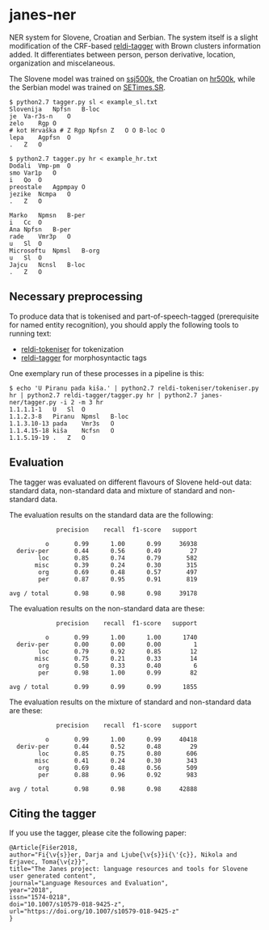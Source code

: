 # janes-ner
NER system for Slovene, Croatian and Serbian. The system itself is a slight modification of the CRF-based [reldi-tagger](https://github.com/clarinsi/reldi-tagger) with Brown clusters information added. It differentiates between person, person derivative, location, organization and miscelaneous.

The Slovene model was trained on [ssj500k](http://hdl.handle.net/11356/1210), the Croatian on [hr500k](http://hdl.handle.net/11356/1183), while the Serbian model was trained on [SETimes.SR](http://hdl.handle.net/11356/1200).

```
$ python2.7 tagger.py sl < example_sl.txt
Slovenija	Npfsn	B-loc
je	Va-r3s-n	O
zelo	Rgp	O
# kot Hrvaška #	Z Rgp Npfsn Z	O O B-loc O
lepa	Agpfsn	O
.	Z	O

$ python2.7 tagger.py hr < example_hr.txt
Dodali	Vmp-pm	O
smo	Var1p	O
i	Qo	O
preostale	Agpmpay	O
jezike	Ncmpa	O
.	Z	O

Marko	Npmsn	B-per
i	Cc	O
Ana	Npfsn	B-per
rade	Vmr3p	O
u	Sl	O
Microsoftu	Npmsl	B-org
u	Sl	O
Jajcu	Ncnsl	B-loc
.	Z	O

```

## Necessary preprocessing

To produce data that is tokenised and part-of-speech-tagged (prerequisite for named entity recognition), you should apply the following tools to running text:

- [reldi-tokeniser](https://github.com/clarinsi/reldi-tokeniser) for tokenization
- [reldi-tagger](https://github.com/clarinsi/reldi-tagger) for morphosyntactic tags

One exemplary run of these processes in a pipeline is this:

```
$ echo 'U Piranu pada kiša.' | python2.7 reldi-tokeniser/tokeniser.py hr | python2.7 reldi-tagger/tagger.py hr | python2.7 janes-ner/tagger.py -i 2 -m 3 hr
1.1.1.1-1	U	Sl	O
1.1.2.3-8	Piranu	Npmsl	B-loc
1.1.3.10-13	pada	Vmr3s	O
1.1.4.15-18	kiša	Ncfsn	O
1.1.5.19-19	.	Z	O
```

## Evaluation

The tagger was evaluated on different flavours of Slovene held-out data: standard data, non-standard data and mixture of standard and non-standard data.

The evaluation results on the standard data are the following:

```
             precision    recall  f1-score   support

          o       0.99      1.00      0.99     36938
  deriv-per       0.44      0.56      0.49        27
        loc       0.85      0.74      0.79       582
       misc       0.39      0.24      0.30       315
        org       0.69      0.48      0.57       497
        per       0.87      0.95      0.91       819

avg / total       0.98      0.98      0.98     39178
```

The evaluation results on the non-standard data are these:

```
             precision    recall  f1-score   support

          o       0.99      1.00      1.00      1740
  deriv-per       0.00      0.00      0.00         1
        loc       0.79      0.92      0.85        12
       misc       0.75      0.21      0.33        14
        org       0.50      0.33      0.40         6
        per       0.98      1.00      0.99        82

avg / total       0.99      0.99      0.99      1855
```

The evaluation results on the mixture of standard and non-standard data are these:

```
             precision    recall  f1-score   support

          o       0.99      1.00      0.99     40418
  deriv-per       0.44      0.52      0.48        29
        loc       0.85      0.75      0.80       606
       misc       0.41      0.24      0.30       343
        org       0.69      0.48      0.56       509
        per       0.88      0.96      0.92       983

avg / total       0.98      0.98      0.98     42888
```

## Citing the tagger

If you use the tagger, please cite the following paper:

```
@Article{Fišer2018,
author="Fi{\v{s}}er, Darja and Ljube{\v{s}}i{\'{c}}, Nikola and Erjavec, Toma{\v{z}}",
title="The Janes project: language resources and tools for Slovene user generated content",
journal="Language Resources and Evaluation",
year="2018",
issn="1574-0218",
doi="10.1007/s10579-018-9425-z",
url="https://doi.org/10.1007/s10579-018-9425-z"
}
```
